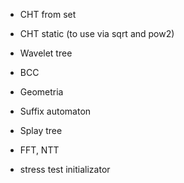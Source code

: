 - CHT from set
- CHT static (to use via sqrt and pow2)
- Wavelet tree
- BCC
- Geometria
- Suffix automaton
- Splay tree
- FFT, NTT

- stress test initializator